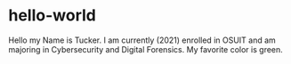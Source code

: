 # hello-world
Hello my Name is Tucker. I am currently (2021) enrolled in OSUIT and am majoring in Cybersecurity and Digital Forensics. My favorite color is green.
